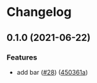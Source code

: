 # Changelog

## 0.1.0 (2021-06-22)


### Features

* add bar ([#28](https://www.github.com/noslouch/workflow-debug/issues/28)) ([450361a](https://www.github.com/noslouch/workflow-debug/commit/450361a8c9840651fc05c8a64ec3d294b719dc64))
